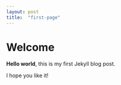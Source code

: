 ```yaml
---
layout: post
title:  "first-page"
---
```


# Welcome

**Hello world**, this is my first Jekyll blog post.

I hope you like it!
